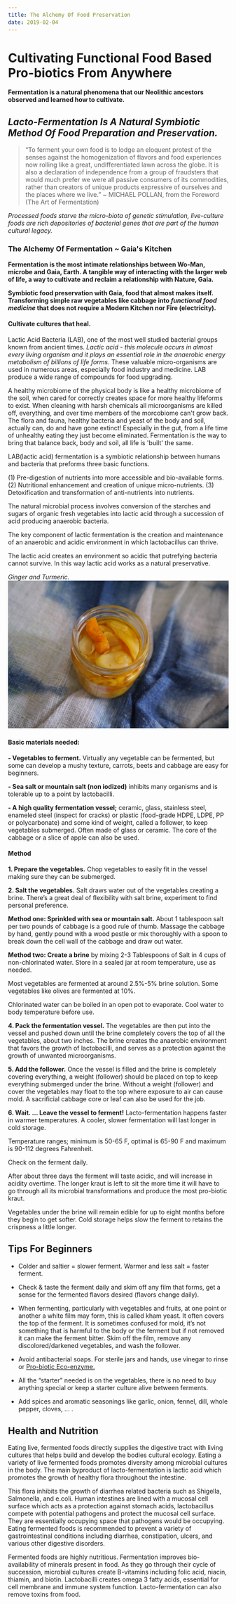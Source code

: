 ```yaml
---
title: The Alchemy Of Food Preservation
date: 2019-02-04
---
```


# Cultivating Functional Food Based Pro-biotics From Anywhere

**Fermentation is a natural phenomena that our Neolithic ancestors observed and learned how to cultivate.**

## *Lacto-Fermentation Is A Natural Symbiotic Method Of Food Preparation and Preservation.* 

> “To ferment your own food is to lodge an eloquent protest of the senses against the homogenization of flavors and food experiences now rolling like a great, undifferentiated lawn across the globe. It is also a declaration of independence from a group of fraudsters that would much prefer we were all passive consumers of its commodities, rather than creators of unique products expressive of ourselves and the places where we live.” ~ MICHAEL POLLAN, from the Foreword (The Art of Fermentation)

*Processed foods starve the micro-biota of genetic stimulation, live-culture foods are rich depositories of bacterial genes that are part of the human cultural legacy.*

### The Alchemy Of Fermentation ~ Gaia's Kitchen

**Fermentation is the most intimate relationships between Wo-Man, microbe and Gaia, Earth. A tangible way of interacting with the larger web of life, a way to cultivate and reclaim a relationship with Nature, Gaia.**

**Symbiotic food preservation with Gaia, food that almost makes itself. Transforming simple raw vegetables like cabbage into *functional food medicine* that does not require a Modern Kitchen nor Fire (electricity).**

#### Cultivate cultures that heal.
 
Lactic Acid Bacteria (LAB), one of the most well studied bacterial groups known from ancient times. *Lactic acid - this molecule occurs in almost every living organism and it plays an essential role in the anaerobic energy metabolism of billions of life forms.* These valuable micro-organisms are used in numerous areas, especially food industry and medicine. LAB produce a wide range of compounds for food upgrading.
 
A healthy microbiome of the physical body is like a healthy microbiome of the soil, when cared for correctly creates space for more healthy lifeforms to exist. When cleaning with harsh chemicals all microorganisms are killed off, everything, and over time members of the morcobiome can't grow back. The flora and fauna, healthy bacteria and yeast of the body and soil, actually can, do and have gone extinct! Especially in the gut, from a life time of unhealthy eating they just become eliminated. Fermentation is the way to bring that balance back, body and soil, all life is 'built' the same.
 
LAB(lactic acid) fermentation is a symbiotic relationship between humans and bacteria that preforms three basic functions.

(1) Pre-digestion of nutrients into more accessible and bio-available forms.
(2) Nutritional enhancement and creation of unique
micro-nutrients.
(3) Detoxification and transformation of anti-nutrients into nutrients.

The natural microbial process involves conversion of the starches and sugars of organic fresh vegetables into lactic acid through a succession of acid producing anaerobic bacteria. 

The key component of lactic fermentation is the creation and maintenance of an anaerobic and acidic environment in which lactobacillus can thrive. 

The lactic acid creates an environment so acidic that putrefying bacteria cannot survive. In this way lactic acid works as a natural preservative.

*Ginger and Turmeric.*
![Ginger and Turmeric](./lactoFermentImages/gingerTumeric_web.JPG)

#### Basic materials needed:

**- Vegetables to ferment.** Virtually any vegetable  can be fermented, but some can develop a mushy texture, carrots, beets and cabbage are easy for beginners.

**- Sea salt or mountain salt (non iodized)** inhibits many organisms and is tolerable up to a point by lactobacilli.

**- A high quality fermentation vessel;** ceramic, glass, stainless steel, enameled steel (inspect for cracks) or plastic (food-grade HDPE, LDPE, PP or polycarbonate) and some kind of weight, called a follower, to keep vegetables submerged. Often made of glass or ceramic. The core of the cabbage or a slice of apple can also be used.

#### Method

**1. Prepare the vegetables.**
Chop vegetables to easily fit in the vessel making sure they can be submerged.

**2. Salt the vegetables.**
Salt draws water out of the vegetables creating a brine.
There’s a great deal of flexibility with salt brine, experiment to find personal preference.

**Method one: Sprinkled with sea or mountain salt.** About 1 tablespoon salt per two pounds of cabbage is a good rule of thumb. Massage the cabbage by hand, gently pound with a wood pestle or mix thoroughly with a spoon to break down the cell wall of the cabbage and draw out water.

**Method two: Create a brine** by mixing 2-3 Tablespoons of Salt in 4 cups of non-chlorinated water. Store in a sealed jar at room temperature, use as needed. 

Most vegetables are fermented at around 2.5%-5% brine solution. Some vegetables like olives are fermented at 10%.

Chlorinated water can be boiled in an open pot to evaporate. Cool water to body temperature before use.

**4. Pack the fermentation vessel.**
The vegetables are then put into the vessel and pushed down until the brine completely covers the top of all the vegetables, about two inches. The brine creates the anaerobic environment that favors the growth of lactobacilli, and serves as a protection against the growth of unwanted microorganisms.

**5. Add the follower.**
Once the vessel is filled and the brine is completely covering everything, a weight (follower) should be placed on top to keep everything submerged under the brine. Without a weight (follower) and cover the vegetables may float to the top where exposure to air can cause mold. A sacrificial cabbage core or leaf can also be used for the job.

**6. Wait. ... Leave the vessel to ferment!**
Lacto-fermentation happens faster in warmer temperatures. A cooler, slower fermentation will last longer in cold storage.

Temperature ranges; minimum is 50-65 F, optimal is 65-90 F and maximum is 90-112 degrees Fahrenheit. 

Check on the ferment daily.

After about three days the ferment will taste acidic, and will increase in acidity overtime. The longer kraut is left to sit the more time it will have to go through all its microbial transformations and produce the most pro-biotic kraut.

Vegetables under the brine will remain edible for up to eight months before they begin to get softer. Cold storage helps slow the ferment to retains the crispness a little longer.

## Tips For Beginners
- Colder and saltier = slower ferment. Warmer and less salt = faster ferment.

- Check & taste the ferment daily and skim off any film that forms, get a sense for the fermented flavors desired (flavors change daily).

- When fermenting, particularly with vegetables and fruits, at one point or another a white film may form, this is called kham yeast. It often covers the top of the ferment. It is sometimes confused for mold, it’s not something that is harmful to the body or the ferment but if not removed it can make the ferment bitter. Skim off the film, remove any discolored/darkened vegetables, and wash the follower. 

- Avoid antibacterial soaps. For sterile jars and hands, use vinegar to rinse or [Pro-biotic Eco-enzyme.](./waterAlchemy.md)

- All the “starter” needed is on the vegetables, there is no need to buy anything special or keep a starter culture alive between ferments.

- Add spices and aromatic seasonings like garlic, onion, fennel, dill, whole pepper, cloves, ... .

## Health and Nutrition

Eating live, fermented foods directly supplies the digestive tract with living cultures that helps build and develop the bodies cultural ecology. Eating a variety of live fermented foods promotes diversity among microbial cultures in the body. The main byproduct of lacto-fermentation is lactic acid which promotes the growth of healthy flora throughout the intestine. 

This flora inhibits the growth of diarrhea related bacteria such as Shigella, Salmonella, and e.coli. Human intestines are lined with a mucosal cell surface which acts as a protection against stomach acids, lactobacillus compete with potential pathogens and protect the mucosal cell surface. They are essentially occupying space that pathogens would be occupying. Eating fermented foods is recommended to prevent a variety of gastrointestinal conditions including diarrhea, constipation, ulcers, and various other digestive disorders.

Fermented foods are highly nutritious. Fermentation improves bio-availability of minerals present in food. As they go through their cycle of succession, microbial cultures create B-vitamins including folic acid, niacin, thiamin, and biotin. Lactobacilli creates omega 3 fatty acids, essential for cell membrane and immune system function. Lacto-fermentation can also remove toxins from food. 



